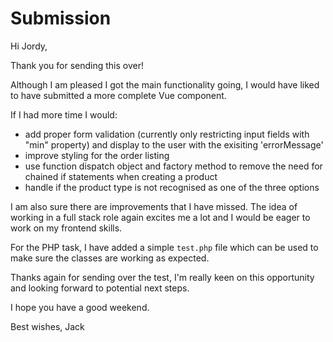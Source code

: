 # Submission

Hi Jordy, 

Thank you for sending this over!

Although I am pleased I got the main functionality going, I would have liked to have submitted a more complete Vue component. 

If I had more time I would:
- add proper form validation (currently only restricting input fields with "min" property) and display to the user with the exisiting 'errorMessage'
- improve styling for the order listing
- use function dispatch object and factory method to remove the need for chained if statements when creating a product
- handle if the product type is not recognised as one of the three options

I am also sure there are improvements that I have missed. The idea of working in a full stack role again excites me a lot and I would be eager to work on my frontend skills.

For the PHP task, I have added a simple `test.php` file which can be used to make sure the classes are working as expected.

Thanks again for sending over the test, I'm really keen on this opportunity and looking forward to potential next steps.

I hope you have a good weekend.

Best wishes,
Jack